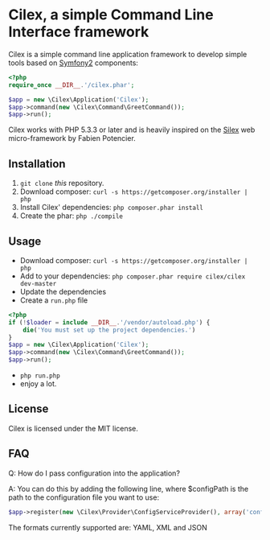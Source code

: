 Cilex, a simple Command Line Interface framework
================================================

Cilex is a simple command line application framework to develop simple tools
based on [Symfony2][1] components:

```php
<?php
require_once __DIR__.'/cilex.phar';

$app = new \Cilex\Application('Cilex');
$app->command(new \Cilex\Command\GreetCommand());
$app->run();
```

Cilex works with PHP 5.3.3 or later and is heavily inspired on the [Silex][2]
web micro-framework by Fabien Potencier.

## Installation

 1. `git clone` _this_ repository.
 2. Download composer: `curl -s https://getcomposer.org/installer | php`
 3. Install Cilex' dependencies: `php composer.phar install`
 4. Create the phar: `php ./compile`

<!--
## More Information

Read the [documentation][4] for more information.
-->

## Usage

 - Download composer: `curl -s https://getcomposer.org/installer | php`
 - Add to your dependencies:  `php composer.phar require cilex/cilex dev-master`
 - Update the dependencies
 - Create a `run.php` file

```php
<?php
if (!$loader = include __DIR__.'/vendor/autoload.php') {
    die('You must set up the project dependencies.')
}
$app = new \Cilex\Application('Cilex');
$app->command(new \Cilex\Command\GreetCommand());
$app->run();
```
 - `php run.php`
 - enjoy a lot.

## License

Cilex is licensed under the MIT license.

[1]: http://symfony.com
[2]: http://silex.sensiolabs.org
[3]: http://cilex.github.com/get/cilex.phar
[4]: http://cilex.github.com/documentation

## FAQ

Q: How do I pass configuration into the application?

A: You can do this by adding the following line, where $configPath is the path to the configuration file you want to use:

```php
$app->register(new \Cilex\Provider\ConfigServiceProvider(), array('config.path' => $configPath));
```

The formats currently supported are: YAML, XML and JSON
